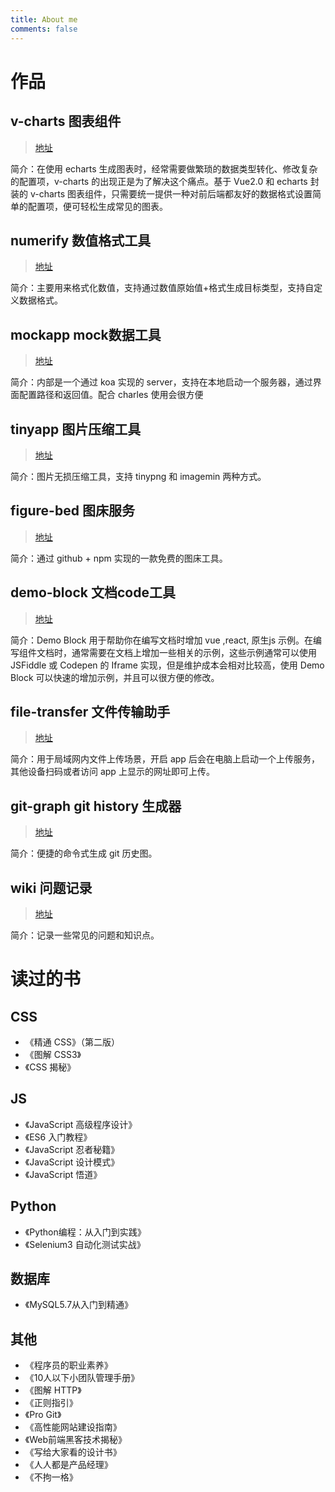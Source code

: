 ```yaml
---
title: About me
comments: false
---
```


# 作品

## v-charts 图表组件

> [地址](https://v-charts.js.org)

简介：在使用 echarts 生成图表时，经常需要做繁琐的数据类型转化、修改复杂的配置项，v-charts 的出现正是为了解决这个痛点。基于 Vue2.0 和 echarts 封装的 v-charts 图表组件，只需要统一提供一种对前后端都友好的数据格式设置简单的配置项，便可轻松生成常见的图表。

## numerify 数值格式工具

> [地址](https://xiguaxigua.com/numerify)

简介：主要用来格式化数值，支持通过数值原始值+格式生成目标类型，支持自定义数据格式。

## mockapp mock数据工具

> [地址](https://github.com/xiguaxigua/mockapp)

简介：内部是一个通过 koa 实现的 server，支持在本地启动一个服务器，通过界面配置路径和返回值。配合 charles 使用会很方便

## tinyapp 图片压缩工具

> [地址](https://github.com/xiguaxigua/tinyapp)

简介：图片无损压缩工具，支持 tinypng 和 imagemin 两种方式。


## figure-bed 图床服务

> [地址](https://github.com/xiguaxigua/figure-bed)

简介：通过 github + npm 实现的一款免费的图床工具。

## demo-block 文档code工具

> [地址](https://github.com/xiguaxigua/vuepress-plugin-demo-block)

简介：Demo Block 用于帮助你在编写文档时增加 vue ,react, 原生js 示例。在编写组件文档时，通常需要在文档上增加一些相关的示例，这些示例通常可以使用 JSFiddle 或 Codepen 的 Iframe 实现，但是维护成本会相对比较高，使用 Demo Block 可以快速的增加示例，并且可以很方便的修改。

## file-transfer 文件传输助手

> [地址](https://github.com/xiguaxigua/file-transfer)

简介：用于局域网内文件上传场景，开启 app 后会在电脑上启动一个上传服务，其他设备扫码或者访问 app 上显示的网址即可上传。

## git-graph git history 生成器

> [地址](https://github.com/xiguaxigua/git-graph)

简介：便捷的命令式生成 git 历史图。

## wiki 问题记录

> [地址](https://github.com/xiguaxigua/xiguaxigua.github.io/wiki)

简介：记录一些常见的问题和知识点。


# 读过的书

## CSS

- 《精通 CSS》（第二版）
- 《图解 CSS3》
- 《CSS 揭秘》

## JS

- 《JavaScript 高级程序设计》
- 《ES6 入门教程》
- 《JavaScript 忍者秘籍》
- 《JavaScript 设计模式》
- 《JavaScript 悟道》

## Python

- 《Python编程：从入门到实践》
- 《Selenium3 自动化测试实战》 

## 数据库

- 《MySQL5.7从入门到精通》

## 其他

- 《程序员的职业素养》
- 《10人以下小团队管理手册》
- 《图解 HTTP》
- 《正则指引》
- 《Pro Git》
- 《高性能网站建设指南》
- 《Web前端黑客技术揭秘》
- 《写给大家看的设计书》
- 《人人都是产品经理》
- 《不拘一格》

